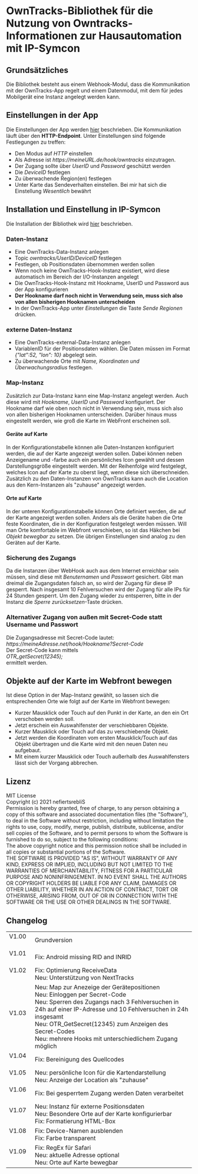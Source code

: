 <!DOCTYPE html>
<html lang="de">
  <head>
    <meta charset="utf-8">
	<meta name="viewport" content="width=device-width">
  </head>

  <body>
	<h1>OwnTracks-Bibliothek für die Nutzung von Owntracks-Informationen zur Hausautomation mit IP-Symcon</h1>
	<h2>Grundsätzliches</h2>
	Die Bibliothek besteht aus einem Webhook-Modul, dass die Kommunikation mit der OwnTracks-App regelt und einem Datenmodul, mit dem für jedes Mobilgerät eine Instanz angelegt werden kann. 
	<h2>Einstellungen in der App</h2>
	Die Einstellungen der App werden <a href="https://owntracks.org/booklet/">hier</a> beschrieben. Die Kommunikation läuft über den <b>HTTP-Endpoint</b>. 
	Unter Einstellungen sind folgende Festlegungen zu treffen:
	<ul>
		<li>Den Modus auf <i>HTTP</i> einstellen</li>
		<li>Als Adresse ist <i>https://meineURL.de/hook/owntracks</i> einzutragen.</li>
		<li>Der Zugang sollte über <i>UserID</i> und <i>Password</i> geschützt werden</li>
		<li>Die <i>DeviceID</i> festlegen</li>
		<li>Zu überwachende Region(en) festlegen</li>
		<li>Unter Karte das Sendeverhalten einstellen. Bei mir hat sich die Einstellung <i>Wesentlich</i> bewährt</li>
	</ul> 
	<h2>Installation und Einstellung in IP-Symcon</h2>
	Die Installation der Bibliothek wird <a href="https://www.symcon.de/service/dokumentation/komponenten/verwaltungskonsole/module-store/">hier</a> beschrieben.
	<h3>Daten-Instanz</h3>
	<ul>
		<li>Eine OwnTracks-Data-Instanz anlegen</li>
		<li>Topic <i>owntracks/UserID/DeviceID</i> festlegen</li>
		<li>Festlegen, ob Positionsdaten übernommen werden sollen</li>
		<li>Wenn noch keine OwnTracks-Hook-Instanz existiert, wird diese automatisch im Bereich der I/O-Instanzen angelegt</li>
		<li>Die OwnTracks-Hook-Instanz mit Hookname, UserID und Password aus der App konfigurieren</li>
		<li><b>Der Hookname darf noch nicht in Verwendung sein, muss sich also von allen bisherigen Hooknamen unterscheiden</b></li>
		<li>In der OwnTracks-App unter <i>Einstellungen</i> die Taste <i>Sende Regionen</i> drücken.</li>
	</ul> 
	<h3>externe Daten-Instanz</h3>
	<ul>
		<li>Eine OwnTracks-external-Data-Instanz anlegen</li>
		<li>VariablenID für der Positionsdaten wählen. Die Daten müssen im Format <i>{"lat":52, "lon": 10}</i> abgelegt sein.</li>
		<li>Zu überwachende Orte mit <i>Name, Koordinaten und Überwachungsradius</i> festlegen.</li>
	</ul> 
	<h3>Map-Instanz</h3>
	Zusätzlich zur Data-Instanz kann eine Map-Instanz angelegt werden. Auch diese wird mit <i>Hookname</i>, <i>UserID</i> und <i>Password</i> konfiguriert. Der Hookname darf wie oben noch nicht in Verwendung sein, muss sich also von allen bisherigen Hooknamen unterscheiden. Darüber hinaus muss eingestellt werden, wie groß die Karte im WebFront erscheinen soll. 
	<h4>Geräte auf Karte</h4>
	In der Konfigurationstabelle können alle Daten-Instanzen konfiguriert werden, die auf der Karte angezeigt werden sollen. Dabei können neben Anzeigename und -farbe auch ein persönliches Icon gewählt und dessen Darstellungsgröße eingestellt werden. Mit der Reihenfolge wird festgelegt, welches Icon auf der Karte zu oberst liegt, wenn diese sich überschneiden. Zusätzlich zu den Daten-Instanzen von OwnTracks kann auch die Location aus den Kern-Instanzen als "zuhause" angezeigt werden.
	<h4>Orte auf Karte</h4>
	In der unteren Konfigurationstabelle können Orte definiert werden, die auf der Karte angezeigt werden sollen. Anders als die Geräte haben die Orte feste Koordinaten, die in der Konfiguration festgelegt werden müssen. Will man Orte komfortable im Webfront verschieben, so ist das Häkchen bei  <i>Objekt bewegbar</i> zu setzen. Die übrigen Einstellungen sind analog zu den Geräten auf der Karte.
	<h3>Sicherung des Zugangs</h3>
	Da die Instanzen über WebHook auch aus dem Internet erreichbar sein müssen, sind diese mit <i>Benuternamen</i> und <i>Passwort</i> gesichert. Gibt man dreimal die Zugangsdaten falsch an, so wird der Zugang für diese IP gesperrt. Nach insgesamt 10 Fehlversuchen wird der Zugang für alle IPs für 24 Stunden gesperrt. Um den Zugang wieder zu entsperren, bitte in der Instanz die <i>Sperre zurücksetzen</i>-Taste drücken. 
	<h3>Alternativer Zugang von außen mit Secret-Code statt Username und Passwort</h3>
	Die Zugangsadresse mit Secret-Code lautet:<br> 
	<i>https://meineAdresse.net/hook/Hookname?Secret-Code</i><br>
	Der Secret-Code kann mittels<br>
	<i>OTR_getSecret(12345);</i><br>
	ermittelt werden.
	<h2>Objekte auf der Karte im Webfront bewegen</h2>
	Ist diese Option in der Map-Instanz gewählt, so lassen sich die entsprechenden Orte wie folgt auf der Karte im Webfront bewegen:
	<ul>
		<li>Kurzer Mausklick oder Touch auf den Punkt in der Karte, an den ein Ort verschoben werden soll.</li>
		<li>Jetzt erschein ein Auswahlfenster der verschiebbaren Objekte.</li>
		<li>Kurzer Mausklick oder Touch auf das zu verschiebende Objekt.</li>
		<li>Jetzt werden die Koordinaten vom ersten Mausklick/Touch auf das Objekt übertragen und die Karte wird mit den neuen Daten neu aufgebaut.</li>
		<li>Mit einem kurzer Mausklick oder Touch außerhalb des Auswahlfensters lässt sich der Vorgang abbrechen.</li>
	</ul> 
	<h2>Lizenz</h2>
	MIT License<br>
	Copyright (c) 2021 nefiertsrebliS<br>
	Permission is hereby granted, free of charge, to any person obtaining a copy of this software and associated documentation files (the "Software"), to deal in the Software without restriction, including without limitation the rights to use, copy, modify, merge, publish, distribute, sublicense, and/or sell copies of the Software, and to permit persons to whom the Software is furnished to do so, subject to the following conditions:<br>
	The above copyright notice and this permission notice shall be included in all copies or substantial portions of the Software.<br>
	THE SOFTWARE IS PROVIDED "AS IS", WITHOUT WARRANTY OF ANY KIND, EXPRESS OR IMPLIED, INCLUDING BUT NOT LIMITED TO THE WARRANTIES OF MERCHANTABILITY, FITNESS FOR A PARTICULAR PURPOSE AND NONINFRINGEMENT. IN NO EVENT SHALL THE AUTHORS OR COPYRIGHT HOLDERS BE LIABLE FOR ANY CLAIM, DAMAGES OR OTHER LIABILITY, WHETHER IN AN ACTION OF CONTRACT, TORT OR OTHERWISE, ARISING FROM, OUT OF OR IN CONNECTION WITH THE SOFTWARE OR THE USE OR OTHER DEALINGS IN THE SOFTWARE.<br>
	<h2>Changelog</h2>
	<table>
	  <tr>
		<td>V1.00 &nbsp;&nbsp;&nbsp;&nbsp;</td>
		<td>Grundversion</td>
	  </tr>
	  <tr>
		<td>V1.01 &nbsp;&nbsp;&nbsp;&nbsp;</td>
		<td>Fix: Android missing RID and INRID</td>
	  </tr>
	  <tr>
		<td>V1.02 &nbsp;&nbsp;&nbsp;&nbsp;</td>
		<td>Fix: Optimierung ReceiveData<br>
			Neu: Unterstützung von NextTracks</td>
	  </tr>
	  <tr>
		<td>V1.03 &nbsp;&nbsp;&nbsp;&nbsp;</td>
		<td>Neu: Map zur Anezeige der Gerätepositionen<br>
			Neu: Einloggen per Secret-Code<br>
			Neu: Sperren des Zugangs nach 3 Fehlversuchen in 24h auf einer IP-Adresse und 10 Fehlversuchen in 24h insgesamt<br>
			Neu: OTR_GetSecret(12345) zum Anzeigen des Secret-Codes<br>
			Neu: mehrere Hooks mit unterschiedlichem Zugang möglich</td>
	  </tr>
	  <tr>
		<td>V1.04 &nbsp;&nbsp;&nbsp;&nbsp;</td>
		<td>Fix: Bereinigung des Quellcodes</td>
	  </tr>
	  <tr>
		<td>V1.05 &nbsp;&nbsp;&nbsp;&nbsp;</td>
		<td>Neu: persönliche Icon für die Kartendarstellung<br>
			Neu: Anzeige der Location als "zuhause"</td>
	  </tr>
	  <tr>
		<td>V1.06 &nbsp;&nbsp;&nbsp;&nbsp;</td>
		<td>Fix: Bei gesperrtem Zugang werden Daten verarbeitet</td>
	  </tr>
	  <tr>
		<td>V1.07 &nbsp;&nbsp;&nbsp;&nbsp;</td>
		<td>Neu: Instanz für externe Positionsdaten<br>
			Neu: Besondere Orte auf der Karte konfigurierbar<br>
			Fix: Formatierung HTML-Box</td>
	  </tr>
	  <tr>
		<td>V1.08 &nbsp;&nbsp;&nbsp;&nbsp;</td>
		<td>Fix: Device-Namen ausblenden<br>
			Fix: Farbe transparent</td>
	  </tr>
	  <tr>
		<td>V1.09 &nbsp;&nbsp;&nbsp;&nbsp;</td>
		<td>Fix: RegEx für Safari<br>
			Neu: aktuelle Adresse optional<br>
			Neu: Orte auf Karte bewegbar</td>
	  </tr>
	</table>
  </body>
</html>

